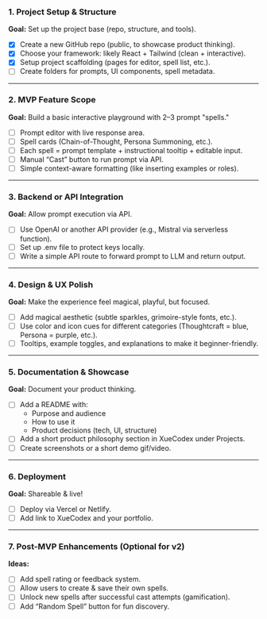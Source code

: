 ### **1. Project Setup & Structure**

**Goal:** Set up the project base (repo, structure, and tools).

- [x]  Create a new GitHub repo (public, to showcase product thinking).
- [x]  Choose your framework: likely React + Tailwind (clean + interactive).
- [x]  Setup project scaffolding (pages for editor, spell list, etc.).
- [ ]  Create folders for prompts, UI components, spell metadata.

---

### **2. MVP Feature Scope**

**Goal:** Build a basic interactive playground with 2–3 prompt "spells."

- [ ]  Prompt editor with live response area.
- [ ]  Spell cards (Chain-of-Thought, Persona Summoning, etc.).
- [ ]  Each spell = prompt template + instructional tooltip + editable input.
- [ ]  Manual “Cast” button to run prompt via API.
- [ ]  Simple context-aware formatting (like inserting examples or roles).

---

### **3. Backend or API Integration**

**Goal:** Allow prompt execution via API.

- [ ]  Use OpenAI or another API provider (e.g., Mistral via serverless function).
- [ ]  Set up .env file to protect keys locally.
- [ ]  Write a simple API route to forward prompt to LLM and return output.

---

### **4. Design & UX Polish**

**Goal:** Make the experience feel magical, playful, but focused.

- [ ]  Add magical aesthetic (subtle sparkles, grimoire-style fonts, etc.).
- [ ]  Use color and icon cues for different categories (Thoughtcraft = blue, Persona = purple, etc.).
- [ ]  Tooltips, example toggles, and explanations to make it beginner-friendly.

---

### **5. Documentation & Showcase**

**Goal:** Document your product thinking.

- [ ]  Add a README with:
    - Purpose and audience
    - How to use it
    - Product decisions (tech, UI, structure)
- [ ]  Add a short product philosophy section in XueCodex under Projects.
- [ ]  Create screenshots or a short demo gif/video.

---

### **6. Deployment**

**Goal:** Shareable & live!

- [ ]  Deploy via Vercel or Netlify.
- [ ]  Add link to XueCodex and your portfolio.

---

### **7. Post-MVP Enhancements (Optional for v2)**

**Ideas:**

- [ ]  Add spell rating or feedback system.
- [ ]  Allow users to create & save their own spells.
- [ ]  Unlock new spells after successful cast attempts (gamification).
- [ ]  Add “Random Spell” button for fun discovery.